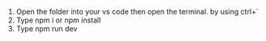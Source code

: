 1. Open the folder into your vs code then open the terminal. by using ctrl+` 
2. Type npm i or npm install 
3. Type npm run dev